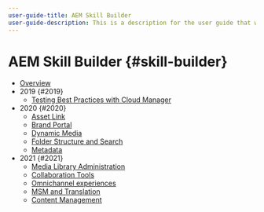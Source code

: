```yaml
---
user-guide-title: AEM Skill Builder
user-guide-description: This is a description for the user guide that will be displayed on the landing page.
---
```


# AEM Skill Builder {#skill-builder}

+ [Overview](overview.md)
+ 2019 {#2019}
  + [Testing Best Practices with Cloud Manager](./2019/cloud-manager-testing.md)
+ 2020 {#2020}
  + [Asset Link](./2020/asset-link.md)
  + [Brand Portal](./2020/brand-portal.md)
  + [Dynamic Media](./2020/dynamic-media.md)
  + [Folder Structure and Search](./2020/folder-structure-search.md)
  + [Metadata](./2020/metadata.md)
+ 2021 {#2021}
  <!-- + [Authoring Fundamentals](media-library-administration.md) -->
  + [Media Library Administration](media-library-administration.md)
  + [Collaboration Tools](collaboration-tools.md)
  + [Omnichannel experiences](omnichannel-experiences.md)
  + [MSM and Translation](multi-site-management-web-translation.md)
  + [Content Management](traditional-headless-content-management.md)


<!--

Articles must be added to this TOC file in order to render.

Use this list format to specify links to articles and section headings that expand and collapse in the left rail of the user guide.

An article link CANNOT be used as a section heading.
-->
